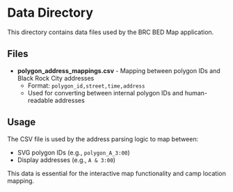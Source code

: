 # Data Directory

This directory contains data files used by the BRC BED Map application.

## Files

- **polygon_address_mappings.csv** - Mapping between polygon IDs and Black Rock City addresses
  - Format: `polygon_id,street,time,address`
  - Used for converting between internal polygon IDs and human-readable addresses

## Usage

The CSV file is used by the address parsing logic to map between:
- SVG polygon IDs (e.g., `polygon_A_3:00`)
- Display addresses (e.g., `A & 3:00`)

This data is essential for the interactive map functionality and camp location mapping.